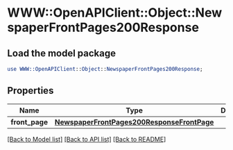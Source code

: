 # WWW::OpenAPIClient::Object::NewspaperFrontPages200Response

## Load the model package
```perl
use WWW::OpenAPIClient::Object::NewspaperFrontPages200Response;
```

## Properties
Name | Type | Description | Notes
------------ | ------------- | ------------- | -------------
**front_page** | [**NewspaperFrontPages200ResponseFrontPage**](NewspaperFrontPages200ResponseFrontPage.md) |  | [optional] 

[[Back to Model list]](../README.md#documentation-for-models) [[Back to API list]](../README.md#documentation-for-api-endpoints) [[Back to README]](../README.md)



